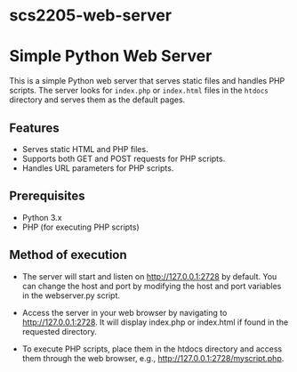 # scs2205-web-server

# Simple Python Web Server

This is a simple Python web server that serves static files and handles PHP scripts. The server looks for `index.php` or `index.html` files in the `htdocs` directory and serves them as the default pages.

## Features

- Serves static HTML and PHP files.
- Supports both GET and POST requests for PHP scripts.
- Handles URL parameters for PHP scripts.

## Prerequisites

- Python 3.x
- PHP (for executing PHP scripts)

## Method of execution

- The server will start and listen on http://127.0.0.1:2728 by default. You can change the host and port by modifying the host and port variables in the webserver.py script.

- Access the server in your web browser by navigating to http://127.0.0.1:2728. It will display index.php or index.html if found in the requested directory.

- To execute PHP scripts, place them in the htdocs directory and access them through the web browser, e.g., http://127.0.0.1:2728/myscript.php.
